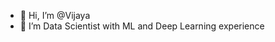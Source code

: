 - 👋 Hi, I’m @Vijaya
- 👀 I’m Data Scientist with ML and Deep Learning experience  

<!---
vijayaahirejadhav/vijayaahirejadhav is a ✨ special ✨ repository because its `README.md` (this file) appears on your GitHub profile.
You can click the Preview link to take a look at your changes.
--->
